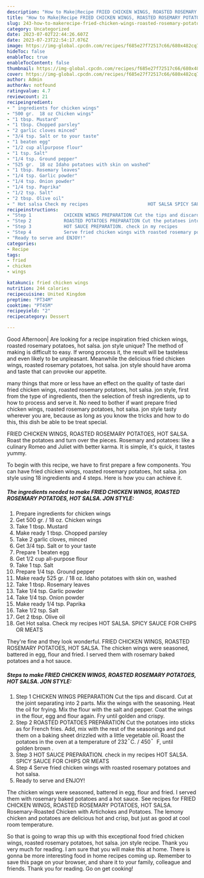 ```yaml
---
description: "How to Make|Recipe FRIED CHICKEN WINGS, ROASTED ROSEMARY POTATOES, HOT SALSA. JON STYLE {That is Delicious"
title: "How to Make|Recipe FRIED CHICKEN WINGS, ROASTED ROSEMARY POTATOES, HOT SALSA. JON STYLE {That is Delicious"
slug: 243-how-to-makerecipe-fried-chicken-wings-roasted-rosemary-potatoes-hot-salsa-jon-style-that-is-delicious
category: Uncategorized
date: 2023-07-02T22:44:26.607Z
date: 2023-07-23T22:54:17.076Z
image: https://img-global.cpcdn.com/recipes/f685e27f72517c66/680x482cq70/fried-chicken-wings-roasted-rosemary-potatoes-hot-salsa-jon-style-recipe-main-photo.jpg
hideToc: false
enableToc: true
enableTocContent: false
thumbnail: https://img-global.cpcdn.com/recipes/f685e27f72517c66/680x482cq70/fried-chicken-wings-roasted-rosemary-potatoes-hot-salsa-jon-style-recipe-main-photo.jpg
cover: https://img-global.cpcdn.com/recipes/f685e27f72517c66/680x482cq70/fried-chicken-wings-roasted-rosemary-potatoes-hot-salsa-jon-style-recipe-main-photo.jpg
author: Admin
authorAv: notfound
ratingvalue: 4.7
reviewcount: 21
recipeingredient:
- " ingredients for chicken wings"
- "500 gr.  18 oz Chicken wings"
- "1 tbsp. Mustard"
- "1 tbsp. Chopped parsley"
- "2 garlic cloves minced"
- "3/4 tsp. Salt or to your taste"
- "1 beaten egg"
- "1/2 cup allpurpose flour"
- "1 tsp. Salt"
- "1/4 tsp. Ground pepper"
- "525 gr.  18 oz Idaho potatoes with skin on washed"
- "1 tbsp. Rosemary leaves"
- "1/4 tsp. Garlic powder"
- "1/4 tsp. Onion powder"
- "1/4 tsp. Paprika"
- "1/2 tsp. Salt"
- "2 tbsp. Olive oil"
- " Hot salsa Check my recipes                      HOT SALSA SPICY SAUCE FOR CHIPS OR MEATS"
recipeinstructions:
- "Step 1            CHICKEN WINGS PREPARATION Cut the tips and discard. Cut at the joint separating into 2 parts. Mix the wings with the seasoning. Heat the oil for frying. Mix the flour with the salt and pepper. Coat the wings in the flour, egg and flour again. Fry until golden and crispy."
- "Step 2            ROASTED POTATOES PREPARATION Cut the potatoes into sticks as for French fries. Add, mix with the rest of the seasonings and put them on a baking sheet drizzled with a little vegetable oil. Roast the potatoes in the oven at a temperature of 232 ֯ C. / 450 ֯   F, until golden brown ."
- "Step 3            HOT SAUCE PREPARATION. check in my recipes                                             HOT SALSA. SPICY SAUCE FOR CHIPS OR MEATS"
- "Step 4            Serve fried chicken wings with roasted rosemary potatoes and hot salsa."
- "Ready to serve and ENJOY!"
categories:
- Recipe
tags:
- fried
- chicken
- wings

katakunci: fried chicken wings 
nutrition: 244 calories
recipecuisine: United Kingdom
preptime: "PT34M"
cooktime: "PT45M"
recipeyield: "2"
recipecategory: Dessert

---
```



Good Afternoon| Are looking for a recipe inspiration fried chicken wings, roasted rosemary potatoes, hot salsa. jon style unique? The method of making is difficult to easy. If wrong process it, the result will be tasteless and even likely to be unpleasant. Meanwhile the delicious fried chicken wings, roasted rosemary potatoes, hot salsa. jon style should have aroma and taste that can provoke our appetite.






many things that more or less have an effect on the quality of taste dari fried chicken wings, roasted rosemary potatoes, hot salsa. jon style, first from the type of ingredients, then the selection of fresh ingredients, up to how to process and serve it. No need to bother if want prepare fried chicken wings, roasted rosemary potatoes, hot salsa. jon style tasty wherever you are, because as long as you know the tricks and how to do this, this dish be able to be treat  special.


FRIED CHICKEN WINGS, ROASTED ROSEMARY POTATOES, HOT SALSA. Roast the potatoes and turn over the pieces. Rosemary and potatoes: like a culinary Romeo and Juliet with better karma. It is simple, it&#39;s quick, it tastes yummy.


To begin with this recipe, we have to first prepare a few components. You can have fried chicken wings, roasted rosemary potatoes, hot salsa. jon style using 18 ingredients and 4 steps. Here is how you can achieve it.

<!--inarticleads1-->

##### The ingredients needed to make FRIED CHICKEN WINGS, ROASTED ROSEMARY POTATOES, HOT SALSA. JON STYLE:

1. Prepare  ingredients for chicken wings
1. Get 500 gr. / 18 oz. Chicken wings
1. Take 1 tbsp. Mustard
1. Make ready 1 tbsp. Chopped parsley
1. Take 2 garlic cloves, minced
1. Get 3/4 tsp. Salt or to your taste
1. Prepare 1 beaten egg
1. Get 1/2 cup all-purpose flour
1. Take 1 tsp. Salt
1. Prepare 1/4 tsp. Ground pepper
1. Make ready 525 gr. / 18 oz. Idaho potatoes with skin on, washed
1. Take 1 tbsp. Rosemary leaves
1. Take 1/4 tsp. Garlic powder
1. Take 1/4 tsp. Onion powder
1. Make ready 1/4 tsp. Paprika
1. Take 1/2 tsp. Salt
1. Get 2 tbsp. Olive oil
1. Get  Hot salsa. Check my recipes                      HOT SALSA. SPICY SAUCE FOR CHIPS OR MEATS


They&#39;re fine and they look wonderful. FRIED CHICKEN WINGS, ROASTED ROSEMARY POTATOES, HOT SALSA. The chicken wings were seasoned, battered in egg, flour and fried. I served them with rosemary baked potatoes and a hot sauce. 

<!--inarticleads2-->

##### Steps to make FRIED CHICKEN WINGS, ROASTED ROSEMARY POTATOES, HOT SALSA. JON STYLE:

1. Step 1            CHICKEN WINGS PREPARATION Cut the tips and discard. Cut at the joint separating into 2 parts. Mix the wings with the seasoning. Heat the oil for frying. Mix the flour with the salt and pepper. Coat the wings in the flour, egg and flour again. Fry until golden and crispy.
1. Step 2            ROASTED POTATOES PREPARATION Cut the potatoes into sticks as for French fries. Add, mix with the rest of the seasonings and put them on a baking sheet drizzled with a little vegetable oil. Roast the potatoes in the oven at a temperature of 232 ֯ C. / 450 ֯   F, until golden brown .
1. Step 3            HOT SAUCE PREPARATION. check in my recipes                                             HOT SALSA. SPICY SAUCE FOR CHIPS OR MEATS
1. Step 4            Serve fried chicken wings with roasted rosemary potatoes and hot salsa.
1. Ready to serve and ENJOY!

The chicken wings were seasoned, battered in egg, flour and fried. I served them with rosemary baked potatoes and a hot sauce. See recipes for FRIED CHICKEN WINGS, ROASTED ROSEMARY POTATOES, HOT SALSA. Rosemary-Roasted Chicken with Artichokes and Potatoes. The lemony chicken and potatoes are delicious hot and crisp, but just as good at cool room temperature. 

So that is going to wrap this up with this exceptional food fried chicken wings, roasted rosemary potatoes, hot salsa. jon style recipe. Thank you very much for reading. I am sure that you will make this at home. There is gonna be more interesting food in home recipes coming up. Remember to save this page on your browser, and share it to your family, colleague and friends. Thank you for reading. Go on get cooking!
